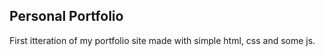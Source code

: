 ## Personal Portfolio
First itteration of my portfolio site made with simple html, css and some js.
